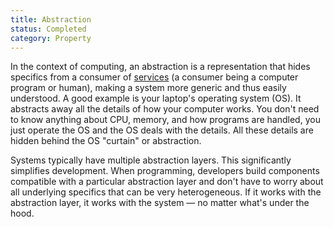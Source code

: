 ```yaml
---
title: Abstraction
status: Completed
category: Property
---
```


In the context of computing, an abstraction is a representation that hides specifics from a consumer of [services](https://glossary.cncf.io/service/) (a consumer being a computer program or human), making a system more generic and thus easily understood. A good example is your laptop's operating system (OS). It abstracts away all the details of how your computer works. You don't need to know anything about CPU, memory, and how programs are handled, you just operate the OS and the OS deals with the details. All these details are hidden behind the OS "curtain" or abstraction. 

Systems typically have multiple abstraction layers. This significantly simplifies development. When programming, developers build components compatible with a particular abstraction layer and don't have to worry about all underlying specifics that can be very heterogeneous. If it works with the abstraction layer, it works with the system — no matter what's under the hood. 


